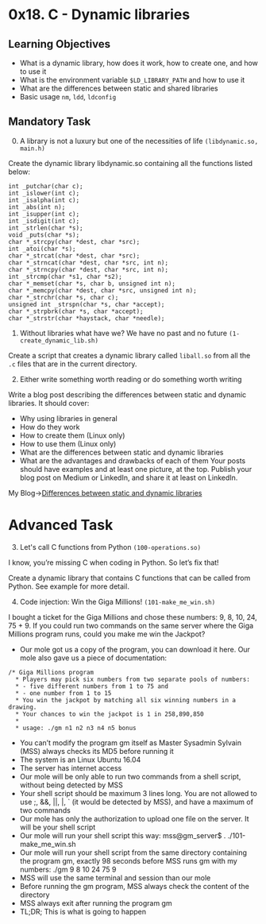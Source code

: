 # 0x18. C - Dynamic libraries

## Learning Objectives

- What is a dynamic library, how does it work, how to create one, and how to use it
- What is the environment variable `$LD_LIBRARY_PATH` and how to use it
- What are the differences between static and shared libraries
- Basic usage `nm`, `ldd`, `ldconfig`

## Mandatory Task

0. A library is not a luxury but one of the necessities of life `(libdynamic.so, main.h)`

Create the dynamic library libdynamic.so containing all the functions listed below:
```
int _putchar(char c);
int _islower(int c);
int _isalpha(int c);
int _abs(int n);
int _isupper(int c);
int _isdigit(int c);
int _strlen(char *s);
void _puts(char *s);
char *_strcpy(char *dest, char *src);
int _atoi(char *s);
char *_strcat(char *dest, char *src);
char *_strncat(char *dest, char *src, int n);
char *_strncpy(char *dest, char *src, int n);
int _strcmp(char *s1, char *s2);
char *_memset(char *s, char b, unsigned int n);
char *_memcpy(char *dest, char *src, unsigned int n);
char *_strchr(char *s, char c);
unsigned int _strspn(char *s, char *accept);
char *_strpbrk(char *s, char *accept);
char *_strstr(char *haystack, char *needle);
```

1. Without libraries what have we? We have no past and no future `(1-create_dynamic_lib.sh)`

Create a script that creates a dynamic library called `liball.so` from all the `.c` files that are in the current directory.

2. Either write something worth reading or do something worth writing

Write a blog post describing the differences between static and dynamic libraries. It should cover:

- Why using libraries in general
- How do they work
- How to create them (Linux only)
- How to use them (Linux only)
- What are the differences between static and dynamic libraries
- What are the advantages and drawbacks of each of them
Your posts should have examples and at least one picture, at the top. Publish your blog post on Medium or LinkedIn, and share it at least on LinkedIn.

My Blog->[Differences between static and dynamic libraries](https://www.linkedin.com/pulse/static-library-vs-dynamic-tatiana-fern%C3%A1ndez?lipi=urn%3Ali%3Apage%3Ad_flagship3_detail_base%3BxTRT2XuSSVuNXRSazptkZA%3D%3D)

# Advanced Task

3. Let's call C functions from Python `(100-operations.so)`

I know, you’re missing C when coding in Python. So let’s fix that!

Create a dynamic library that contains C functions that can be called from Python. See example for more detail.

4. Code injection: Win the Giga Millions! `(101-make_me_win.sh)`

I bought a ticket for the Giga Millions and chose these numbers: 9, 8, 10, 24, 75 + 9. If you could run two commands on the same server where the Giga Millions program runs, could you make me win the Jackpot?

- Our mole got us a copy of the program, you can download it here. Our mole also gave us a piece of documentation:
```
/* Giga Millions program                                                                                    
  * Players may pick six numbers from two separate pools of numbers:                                                
  * - five different numbers from 1 to 75 and                                                                       
  * - one number from 1 to 15                                                                                       
  * You win the jackpot by matching all six winning numbers in a drawing.                                           
  * Your chances to win the jackpot is 1 in 258,890,850                                                             
  *                                                                                                                 
  * usage: ./gm n1 n2 n3 n4 n5 bonus
```
- You can’t modify the program gm itself as Master Sysadmin Sylvain (MSS) always checks its MD5 before running it
- The system is an Linux Ubuntu 16.04
- The server has internet access
- Our mole will be only able to run two commands from a shell script, without being detected by MSS
- Your shell script should be maximum 3 lines long. You are not allowed to use ;, &&, ||, |, ` (it would be detected by MSS), and have a maximum of two commands
- Our mole has only the authorization to upload one file on the server. It will be your shell script
- Our mole will run your shell script this way: mss@gm_server$ . ./101-make_me_win.sh
- Our mole will run your shell script from the same directory containing the program gm, exactly 98 seconds before MSS runs gm with my numbers: ./gm 9 8 10 24 75 9
- MSS will use the same terminal and session than our mole
- Before running the gm program, MSS always check the content of the directory
- MSS always exit after running the program gm
- TL;DR; This is what is going to happen

